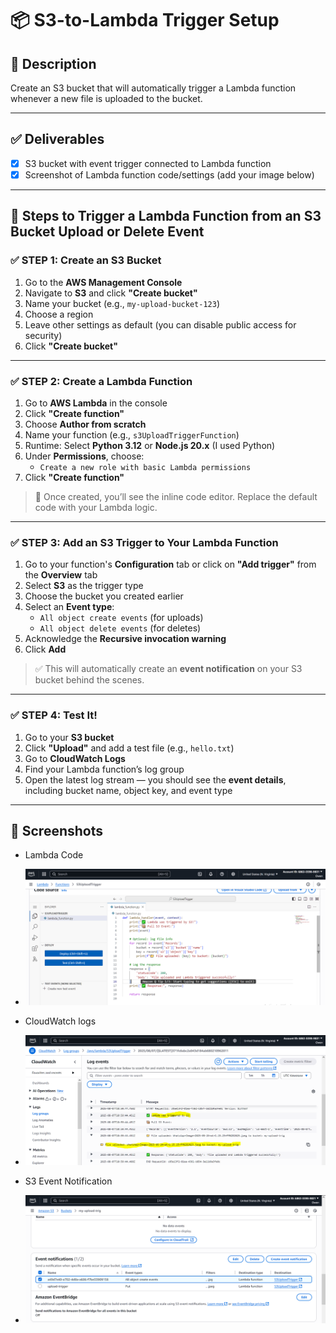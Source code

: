 # 📦 S3-to-Lambda Trigger Setup

## 📝 Description

Create an S3 bucket that will automatically trigger a Lambda function whenever a new file is uploaded to the bucket.

---

## ✅ Deliverables

- [x] S3 bucket with event trigger connected to Lambda function  
- [x] Screenshot of Lambda function code/settings (add your image below)

---

## 🚀 Steps to Trigger a Lambda Function from an S3 Bucket Upload or Delete Event

### ✅ STEP 1: Create an S3 Bucket

1. Go to the **AWS Management Console**
2. Navigate to **S3** and click **"Create bucket"**
3. Name your bucket (e.g., `my-upload-bucket-123`)
4. Choose a region
5. Leave other settings as default (you can disable public access for security)
6. Click **"Create bucket"**

---

### ✅ STEP 2: Create a Lambda Function

1. Go to **AWS Lambda** in the console
2. Click **"Create function"**
3. Choose **Author from scratch**
4. Name your function (e.g., `s3UploadTriggerFunction`)
5. Runtime: Select **Python 3.12** or **Node.js 20.x** (I used Python)
6. Under **Permissions**, choose:
   - `Create a new role with basic Lambda permissions`
7. Click **"Create function"**

> 📝 Once created, you’ll see the inline code editor. Replace the default code with your Lambda logic.

---

### ✅ STEP 3: Add an S3 Trigger to Your Lambda Function

1. Go to your function's **Configuration** tab or click on **"Add trigger"** from the **Overview** tab
2. Select **S3** as the trigger type
3. Choose the bucket you created earlier
4. Select an **Event type**:
   - `All object create events` (for uploads)
   - `All object delete events` (for deletes)
5. Acknowledge the **Recursive invocation warning**
6. Click **Add**

> ✅ This will automatically create an **event notification** on your S3 bucket behind the scenes.

---

### ✅ STEP 4: Test It!

1. Go to your **S3 bucket**
2. Click **"Upload"** and add a test file (e.g., `hello.txt`)
3. Go to **CloudWatch Logs**
4. Find your Lambda function’s log group
5. Open the latest log stream — you should see the **event details**, including bucket name, object key, and event type

---

## 📸 Screenshots

- Lambda Code
* ![Lambda Code Screenshot](function_code.PNG)

- CloudWatch logs
* ![CloudWatch logs Screenshot](cloudwatch%20logs.PNG)

- S3 Event Notification
* ![Event trigger Screenshot](event_trigger-lambdafunction.PNG)